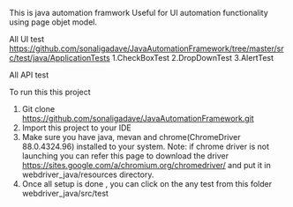This is java automation framwork 
Useful for UI automation functionality using page objet model.

All UI test https://github.com/sonaligadave/JavaAutomationFramework/tree/master/src/test/java/ApplicationTests 
1.CheckBoxTest
2.DropDownTest
3.AlertTest

All API test 


To run this this project
1. Git clone  https://github.com/sonaligadave/JavaAutomationFramework.git
2. Import this project to your IDE 
3. Make sure you have java, mevan and chrome(ChromeDriver 88.0.4324.96) installed to your system. 
  Note: if chrome driver is not launching you can refer this page to download the driver https://sites.google.com/a/chromium.org/chromedriver/ and put it in 
  webdriver_java/resources directory.
4. Once all setup is done , you can click on the any test from this folder webdriver_java/src/test  

